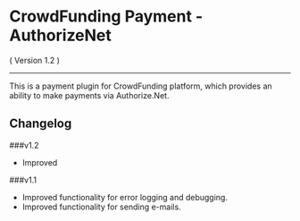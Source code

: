 CrowdFunding Payment - AuthorizeNet
==========================
( Version 1.2 )
- - -

This is a payment plugin for CrowdFunding platform, which provides an ability to make payments via Authorize.Net.

Changelog
---------

###v1.2
* Improved 

###v1.1
* Improved functionality for error logging and debugging.
* Improved functionality for sending e-mails.